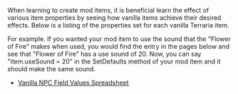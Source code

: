 When learning to create mod items, it is beneficial learn the effect of various item properties by seeing how vanilla items achieve their desired effects. Below is a listing of the properties set for each vanilla Terraria item. 

For example. If you wanted your mod item to use the sound that the "Flower of Fire" makes when used, you would find the entry in the pages below and see that "Flower of Fire" has a use sound of 20. Now, you can say "item.useSound = 20" in the SetDefaults method of your mod item and it should make the same sound.

- [Vanilla NPC Field Values Spreadsheet](http://bit.ly/TerrariaVanillaNPCFieldValues)